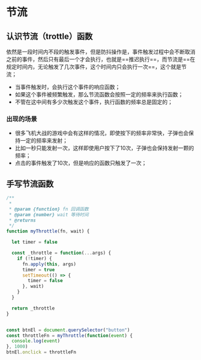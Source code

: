 # 节流

## 认识节流（trottle）函数

依然是一段时间内不段的触发事件，但是防抖操作是，事件触发过程中会不断取消之前的事件，然后只有最后一个才会执行，也就是==推迟执行==，而节流是==在规定时间内，无论触发了几次事件，这个时间内只会执行一次==，这个就是节流；

- 当事件触发时，会执行这个事件的响应函数；
- 如果这个事件被频繁触发，那么节流函数会按照一定的频率来执行函数；
- 不管在这中间有多少次触发这个事件，执行函数的频率总是固定的；

### 出现的场景

- 很多飞机大战的游戏中会有这样的情况，即使按下的频率非常快，子弹也会保持一定的频率来发射；
- 比如一秒只能发射一次，这样即使用户按下了10次，子弹也会保持发射一颗的频率；
- 点击的事件触发了10次，但是响应的函数只触发了一次；



## 手写节流函数

```js
/**
 * 
 * @param {function} fn 回调函数
 * @param {number} wait 等待时间
 * @returns 
 */
function myThrottle(fn, wait) {

  let timer = false		

  const _throttle = function(...args) {
    if (!timer) {
      fn.apply(this, args)
      timer = true
      setTimeout(() => {
        timer = false
      }, wait)
    }
  }

  return _throttle 
}


const btnEl = document.querySelector("button")
const throttleFn = myThrottle(function(event) {
  console.log(event)
}, 1000)
btnEl.onclick = throttleFn
```



